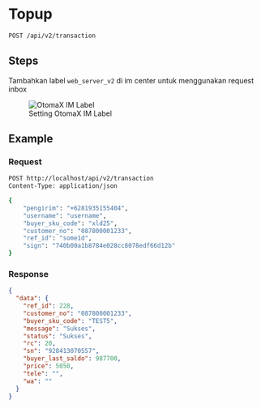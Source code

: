# Topup

<!--
@category Common V2
-->

```bash
POST /api/v2/transaction
```
## Steps

Tambahkan label `web_server_v2` di im center untuk menggunakan request inbox

<p>
    <figure>
        <img src="https://raw.githubusercontent.com/ndiing/OtomaX/main/docs/images/otomax-web-server-v2.png" alt="OtomaX IM Label" />
        <figcaption>Setting OtomaX IM Label</figcaption>
    </figure>
</p>

## Example

### Request

```bash
POST http://localhost/api/v2/transaction
Content-Type: application/json

{
    "pengirim": "+6281935155404",
    "username": "username",
    "buyer_sku_code": "xld25",
    "customer_no": "087800001233",
    "ref_id": "some1d",
    "sign": "740b00a1b8784e028cc8078edf66d12b"
}
```

### Response

```json
{
  "data": {
    "ref_id": 228,
    "customer_no": "087800001233",
    "buyer_sku_code": "TEST5",
    "message": "Sukses",
    "status": "Sukses",
    "rc": 20,
    "sn": "928413070557",
    "buyer_last_saldo": 987700,
    "price": 5050,
    "tele": "",
    "wa": ""
  }
}
```